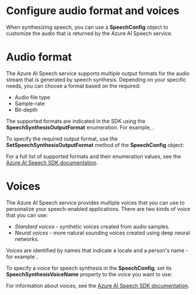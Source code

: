 
# 
# Configure audio format and voices

When synthesizing speech, you can use a **SpeechConfig** object to customize the audio that is returned by the Azure AI Speech service.

## 
# Audio format

The Azure AI Speech service supports multiple output formats for the audio stream that is generated by speech synthesis. Depending on your specific needs, you can choose a format based on the required:

- Audio file type
- Sample-rate
- Bit-depth

The supported formats are indicated in the SDK using the **SpeechSynthesisOutputFormat** enumeration. For example, .

To specify the required output format, use the **SetSpeechSynthesisOutputFormat** method of the **SpeechConfig** object:

For a full list of supported formats and their enumeration values, see the [Azure AI Speech SDK documentation](/en-us/dotnet/api/microsoft.cognitiveservices.speech.speechsynthesisoutputformat).

## 
# Voices

The Azure AI Speech service provides multiple voices that you can use to personalize your speech-enabled applications. There are two kinds of voice that you can use:

- *Standard voices* - synthetic voices created from audio samples.
- *Neural voices* - more natural sounding voices created using deep neural networks.

Voices are identified by names that indicate a locale and a person's name - for example .

To specify a voice for speech synthesis in the **SpeechConfig**, set its **SpeechSynthesisVoiceName** property to the voice you want to use:

For information about voices, see the [Azure AI Speech SDK documentation](/en-us/azure/ai-services/speech-service/language-support?tabs=tts).



